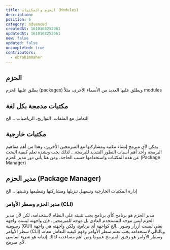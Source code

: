 ```yaml
---
title: الحزم والمكتبات (Modules)
description: 
position: 6
category: advanced
createdAt: 1610168252061
updatedAt: 1610168252061
new: false
updated: false
uncompleted: true
contributors:
  - ebrahimmaher
---
```


## الحزم
يطلق عليها الحزم (packages) ويطلق عليها العديد من اﻷسماء اﻷخرى، مثلاً modules

## مكتبات مدمجة بكل لغة
التعامل مع الملفات، التواريخ، الرياضيات .. الخ

## مكتبات خارجية
يمكن ﻷي مبرمج إنشاء مكتبة ومشاركتها مع المبرمجين الأخرين، وهذا من أهم مفاهيم البرمجة وأحد أهم أسباب التطور الشديد للبرمجة... لذلك يجب وبشدة تعلم كيفية البحث عن هذه المكتبات واستخدامها حسب الحاجة، ومن هنا يأتي دور مدير الحزم (Package Manager) 


## مدير الحزم (Package Manager)
إدارة المكتبات الخارجية وتسهيل تنزيلها ومشاركتها وتنظيمها وتثبيتها .. الخ

### مدير الحزم وسطر اﻷوامر (CLI)
مدير الحزم هو برنامج كأي برنامج يجب تثبيته على النظام لاستخدامه، لكن ﻷن مدير الحزم ليس موجه للمستخدم العادي بل موجه للمبرمجين، فإن واجهته ليست واجهة رسومية (GUI) يعني ليست أزرار وصور ..الخ كواجهة أي برنامج، ولكن واجهته هي واجهة سطر اﻷوامر (CLI) وبالتالي لاستخدامه يجب تعلم سطر اﻷوامر وفهم كيفية التعامل معاه، وسطر اﻷوامر هو رفيق المبرمج عموما ومن أهم مساعديه لذلك إتقانه هو شيء أساسي لأي مبرمج.

